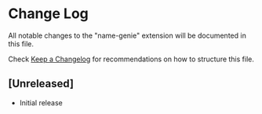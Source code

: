 # Change Log

All notable changes to the "name-genie" extension will be documented in this file.

Check [Keep a Changelog](http://keepachangelog.com/) for recommendations on how to structure this file.

## [Unreleased]

- Initial release